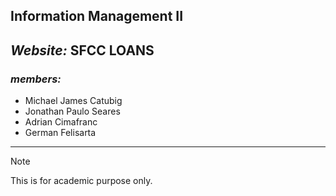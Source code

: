 ## Information Management II   

## *Website:* **SFCC LOANS**                          
### *members:*                            
- Michael James Catubig   
- Jonathan Paulo Seares                                                                         
- Adrian Cimafranc  
- German Felisarta



------------------------
    
> [!NOTE]
> This is for academic purpose only. 
